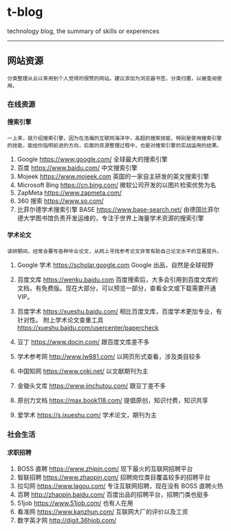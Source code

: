 # t-blog

technology blog, the summary of skills or experences

----

## 网站资源

    分类整理从业以来用到个人觉得的很赞的网站，建议添加为浏览器书签，分类归置，以被查阅使用。

### 在线资源

#### 搜索引擎

    一上来，就介绍搜索引擎，因为在浩瀚的互联网海洋中，高超的搜索技能，特别是使用搜索引擎的技能，能给你指明前进的方向，后面的资源整理过程中，也是对搜索引擎的实战运用的结果。

1. Google <https://www.google.com/>
   全球最大的搜索引擎
2. 百度 <https://www.baidu.com/>
   中文搜索引擎
3. Mojeek <https://www.mojeek.com>
   英国的一家自主研发的英文搜索引擎
4. Microsoft Bing <https://cn.bing.com/>
   微软公司开发的以图片检索优势为名
5. ZapMeta <https://www.zapmeta.com/>
6. 360 搜索 <https://www.so.com/>
7. 比菲尔德学术搜索引擎 BASE <https://www.base-search.net/>
   由德国比菲尔德大学图书馆负责开发运维的，专注于世界上海量学术资源的搜索引擎

#### 学术论文

    读研期间，经常会要写各种毕业论文，从网上寻找参考论文非常有助自己论文水平的显著提升。

1. Google 学术 <https://scholar.google.com>
   Google 出品，自然是全球视野

1. 百度文库 <https://wenku.baidu.com>
   百度搜索后，大多会引用到百度文库的文档，有免费版。现在大部分，可以预览一部分，查看全文或下载需要开通 VIP。
1. 百度学术 <https://xueshu.baidu.com/>
   相比百度文库，百度学术更加专业，有针对性。
   附上学术论文查重工具 <https://xueshu.baidu.com/usercenter/papercheck>
1. 豆丁 <https://www.docin.com/>
   跟百度文库差不多
1. 学术参考网 <http://www.lw881.com/>
   以网页形式查看，涉及类目较多
1. 中国知网 <https://www.cnki.net/>
   以文献期刊为主
1. 金锄头文库 <https://www.jinchutou.com/>
   跟豆丁差不多
1. 原创力文档 <https://max.book118.com/>
   提倡原创，知识付费，知识共享
1. 爱学术 <https://s.ixueshu.com/>
   学术论文，期刊为主

### 社会生活

#### 求职招聘

1. BOSS 直聘 <https://www.zhipin.com/>
   现下最火的互联网招聘平台
2. 智联招聘 <https://www.zhaopin.com/>
   招聘岗位类目覆盖较多的招聘平台
3. 拉勾网 <https://www.lagou.com/>
   专注互联网招聘，现在没有 BOSS 直聘火热
4. 百聘 <http://zhaopin.baidu.com/>
   百度出品的招聘平台，招聘门类也挺多
5. 51job <https://www.51job.com/>
   也有人在用
6. 看准网 <https://www.kanzhun.com/>
   互联网大厂的评价以及工资
7. 数字英才网 <http://digit.36hjob.com/>

